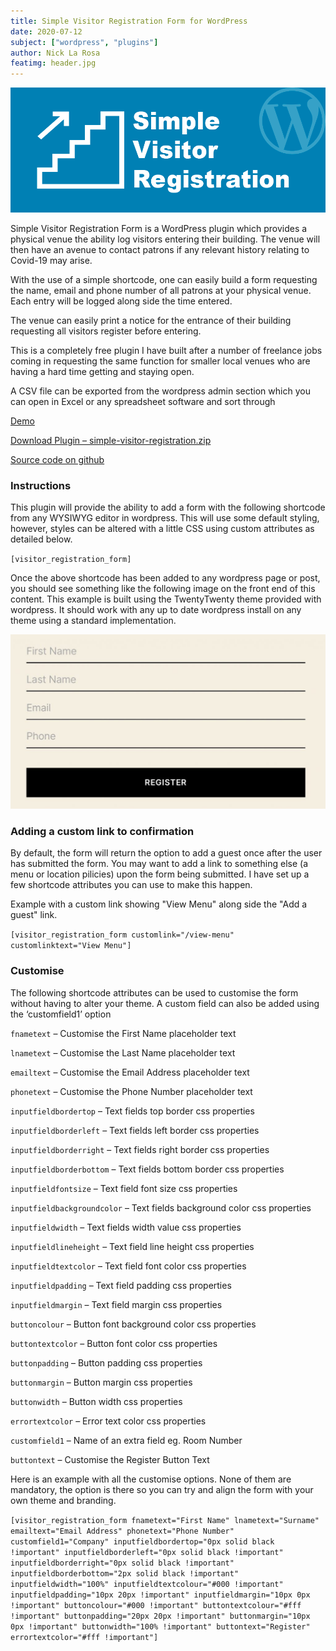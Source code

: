 ```yaml
---
title: Simple Visitor Registration Form for WordPress
date: 2020-07-12
subject: ["wordpress", "plugins"]
author: Nick La Rosa
featimg: header.jpg
---
```


![Simple Visitor Registration Plugin for Wordpress](header_1.png)

Simple Visitor Registration Form is a WordPress plugin which provides a physical venue the ability log visitors entering their building. The venue will then have an avenue to contact patrons if any relevant history relating to Covid-19 may arise.

With the use of a simple shortcode, one can easily build a form requesting the name, email and phone number of all patrons at your physical venue. Each entry will be logged along side the time entered.

The venue can easily print a notice for the entrance of their building requesting all visitors register before entering.

This is a completely free plugin I have built after a number of freelance jobs coming in requesting the same function for smaller local venues who are having a hard time getting and staying open.

A CSV file can be exported from the wordpress admin section which you can open in Excel or any spreadsheet software and sort through

<a href="https://simplevisitorregistration.nicklarosa.net/" target="_blank">Demo</a>

<a href="https://d32maysp7h0pq5.cloudfront.net/wp-content/uploads/2020/07/simple-visitor-registration.zip" target="_blank">Download Plugin – simple-visitor-registration.zip</a>

<a href="https://github.com/n1cklarosa/WP-Simple-Visitor-Registration-Form" target="_blank">Source code on github</a>

### Instructions

This plugin will provide the ability to add a form with the following shortcode from any WYSIWYG editor in wordpress. This will use some default styling, however, styles can be altered with a little CSS using custom attributes as detailed below.

`[visitor_registration_form]`

Once the above shortcode has been added to any wordpress page or post, you should see something like the following image on the front end of this content. This example is built using the TwentyTwenty theme provided with wordpress. It should work with any up to date wordpress install on any theme using a standard implementation.

![Image of working form](img_0854-1024x567.jpg)

### Adding a custom link to confirmation

By default, the form will return the option to add a guest once after the user has submitted the form. You may want to add a link to something else (a menu or location pilicies) upon the form being submitted. I have set up a few shortcode attributes you can use to make this happen.

Example with a custom link showing "View Menu" along side the "Add a guest" link. 

`[visitor_registration_form customlink="/view-menu" customlinktext="View Menu"]`

### Customise

The following shortcode attributes can be used to customise the form without having to alter your theme. A custom field can also be added using the ‘customfield1’ option

`fnametext` – Customise the First Name placeholder text

`lnametext` – Customise the Last Name placeholder text

`emailtext` – Customise the Email Address placeholder text

`phonetext` – Customise the Phone Number placeholder text

`inputfieldbordertop` – Text fields top border css properties

`inputfieldborderleft` – Text fields left border css properties

`inputfieldborderright` – Text fields right border css properties

`inputfieldborderbottom` – Text fields bottom border css properties

`inputfieldfontsize` – Text field font size css properties

`inputfieldbackgroundcolor` – Text fields background color css properties

`inputfieldwidth` – Text fields width value css properties

`inputfieldlineheight` – Text field line height css properties

`inputfieldtextcolor` – Text field font color css properties

`inputfieldpadding` – Text field padding css properties

`inputfieldmargin` – Text field margin css properties

`buttoncolour` – Button font background color css properties

`buttontextcolor` – Button font color css properties

`buttonpadding` – Button padding css properties

`buttonmargin` – Button margin css properties

`buttonwidth` – Button width css properties

`errortextcolor` – Error text color css properties

`customfield1` – Name of an extra field eg. Room Number

`buttontext` – Customise the Register Button Text

Here is an example with all the customise options. None of them are mandatory, the option is there so you can try and align the form with your own theme and branding.

`[visitor_registration_form fnametext="First Name" lnametext="Surname" emailtext="Email Address" phonetext="Phone Number" customfield1="Company" inputfieldbordertop="0px solid black !important" inputfieldborderleft="0px solid black !important" inputfieldborderright="0px solid black !important" inputfieldborderbottom="2px solid black !important" inputfieldwidth="100%" inputfieldtextcolour="#000 !important" inputfieldpadding="10px 20px !important" inputfieldmargin="10px 0px !important" buttoncolour="#000 !important" buttontextcolour="#fff !important" buttonpadding="20px 20px !important" buttonmargin="10px 0px !important" buttonwidth="100% !important" buttontext="Register" errortextcolor="#fff !important"]`
